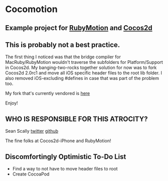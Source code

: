 Cocomotion
==

## Example project for [RubyMotion](http://rubymotion.com) and [Cocos2d](cocos2d-iphone.org)

## This is probably not a best practice. 

The first thing I noticed was that the bridge compiler for MacRuby/RubyMotion wouldn't traverse the subfolders for Platform/Support in Cocos2d. My banging-two-rocks together solution for now was to fork Cocos2d 2.0rc1 and move all iOS specific header files to the root lib folder. I also removed iOS-excluding #defines in case that was part of the problem too.

My fork that's currently vendored is [here](https://github.com/anydiem/cocos2d-iphone/tree/gles20)

Enjoy!

## WHO IS RESPONSIBLE FOR THIS ATROCITY?

Sean Scally
[twitter](http://twitter.com/s_scally)
[github](http://github.com/anydiem)

The fine folks at Cocos2d-iPhone and RubyMotion!

## Discomfortingly Optimistic To-Do List

* Find a way to not have to move header files to root
* Create CocoaPod

